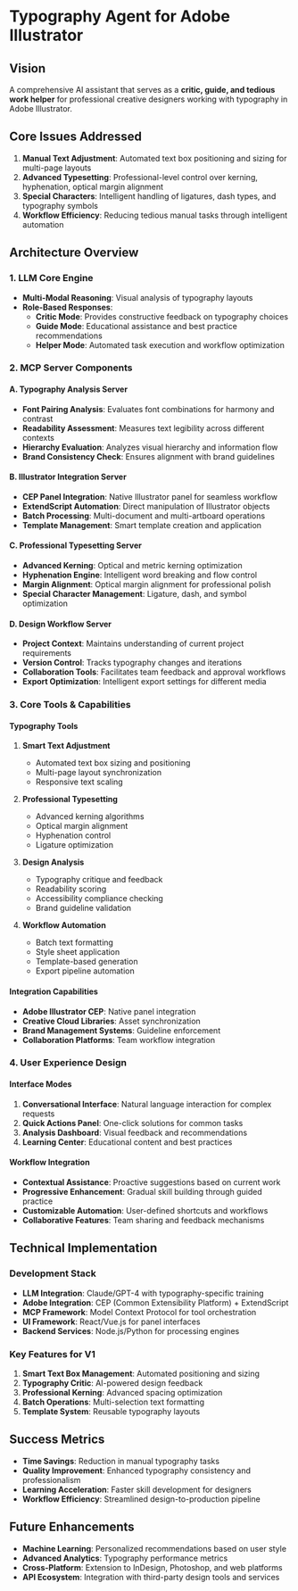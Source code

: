 # Typography Agent for Adobe Illustrator

## Vision
A comprehensive AI assistant that serves as a **critic, guide, and tedious work helper** for professional creative designers working with typography in Adobe Illustrator.

## Core Issues Addressed
1. **Manual Text Adjustment**: Automated text box positioning and sizing for multi-page layouts
2. **Advanced Typesetting**: Professional-level control over kerning, hyphenation, optical margin alignment
3. **Special Characters**: Intelligent handling of ligatures, dash types, and typography symbols
4. **Workflow Efficiency**: Reducing tedious manual tasks through intelligent automation

## Architecture Overview

### 1. LLM Core Engine
- **Multi-Modal Reasoning**: Visual analysis of typography layouts
- **Role-Based Responses**: 
  - **Critic Mode**: Provides constructive feedback on typography choices
  - **Guide Mode**: Educational assistance and best practice recommendations  
  - **Helper Mode**: Automated task execution and workflow optimization

### 2. MCP Server Components

#### A. Typography Analysis Server
- **Font Pairing Analysis**: Evaluates font combinations for harmony and contrast
- **Readability Assessment**: Measures text legibility across different contexts
- **Hierarchy Evaluation**: Analyzes visual hierarchy and information flow
- **Brand Consistency Check**: Ensures alignment with brand guidelines

#### B. Illustrator Integration Server
- **CEP Panel Integration**: Native Illustrator panel for seamless workflow
- **ExtendScript Automation**: Direct manipulation of Illustrator objects
- **Batch Processing**: Multi-document and multi-artboard operations
- **Template Management**: Smart template creation and application

#### C. Professional Typesetting Server
- **Advanced Kerning**: Optical and metric kerning optimization
- **Hyphenation Engine**: Intelligent word breaking and flow control
- **Margin Alignment**: Optical margin alignment for professional polish
- **Special Character Management**: Ligature, dash, and symbol optimization

#### D. Design Workflow Server
- **Project Context**: Maintains understanding of current project requirements
- **Version Control**: Tracks typography changes and iterations
- **Collaboration Tools**: Facilitates team feedback and approval workflows
- **Export Optimization**: Intelligent export settings for different media

### 3. Core Tools & Capabilities

#### Typography Tools
1. **Smart Text Adjustment**
   - Automated text box sizing and positioning
   - Multi-page layout synchronization
   - Responsive text scaling

2. **Professional Typesetting**
   - Advanced kerning algorithms
   - Optical margin alignment
   - Hyphenation control
   - Ligature optimization

3. **Design Analysis**
   - Typography critique and feedback
   - Readability scoring
   - Accessibility compliance checking
   - Brand guideline validation

4. **Workflow Automation**
   - Batch text formatting
   - Style sheet application
   - Template-based generation
   - Export pipeline automation

#### Integration Capabilities
- **Adobe Illustrator CEP**: Native panel integration
- **Creative Cloud Libraries**: Asset synchronization
- **Brand Management Systems**: Guideline enforcement
- **Collaboration Platforms**: Team workflow integration

### 4. User Experience Design

#### Interface Modes
1. **Conversational Interface**: Natural language interaction for complex requests
2. **Quick Actions Panel**: One-click solutions for common tasks
3. **Analysis Dashboard**: Visual feedback and recommendations
4. **Learning Center**: Educational content and best practices

#### Workflow Integration
- **Contextual Assistance**: Proactive suggestions based on current work
- **Progressive Enhancement**: Gradual skill building through guided practice
- **Customizable Automation**: User-defined shortcuts and workflows
- **Collaborative Features**: Team sharing and feedback mechanisms

## Technical Implementation

### Development Stack
- **LLM Integration**: Claude/GPT-4 with typography-specific training
- **Adobe Integration**: CEP (Common Extensibility Platform) + ExtendScript
- **MCP Framework**: Model Context Protocol for tool orchestration
- **UI Framework**: React/Vue.js for panel interfaces
- **Backend Services**: Node.js/Python for processing engines

### Key Features for V1
1. **Smart Text Box Management**: Automated positioning and sizing
2. **Typography Critic**: AI-powered design feedback
3. **Professional Kerning**: Advanced spacing optimization
4. **Batch Operations**: Multi-selection text formatting
5. **Template System**: Reusable typography layouts

## Success Metrics
- **Time Savings**: Reduction in manual typography tasks
- **Quality Improvement**: Enhanced typography consistency and professionalism
- **Learning Acceleration**: Faster skill development for designers
- **Workflow Efficiency**: Streamlined design-to-production pipeline

## Future Enhancements
- **Machine Learning**: Personalized recommendations based on user style
- **Advanced Analytics**: Typography performance metrics
- **Cross-Platform**: Extension to InDesign, Photoshop, and web platforms
- **API Ecosystem**: Integration with third-party design tools and services
